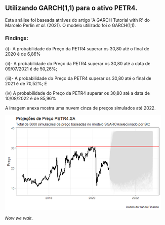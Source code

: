 ##  Utilizando GARCH(1,1) para o ativo PETR4.

Esta análise foi baseada atráves do artigo  'A GARCH Tutorial with R' do Marcelo Perlin *et al.* (2021).
O modelo utilizado foi o GARCH(1,1).

### Findings:

(i)- A probabilidade do Preço da PETR4 superar os 30,80 até o final de 2020 é de 6,86%

(ii)- A probabilidade do Preço da PETR4 superar os 30,80 até a data de 09/07/2021 é de 50,26%;

(iii)- A probabilidade do Preço da PETR4 superar os 30,80 até o final de 2021 é de 70,52%; E

(iv) A probabilidade do Preço da PETR4 superar os 30,80 até a data de 10/08/2022 é de 85,96%


A imagem anexa mostra uma nuvem cinza de preços simulados até 2022.

![garch petro4](/img/Petr4_precos.png) 

*Now we wait*.